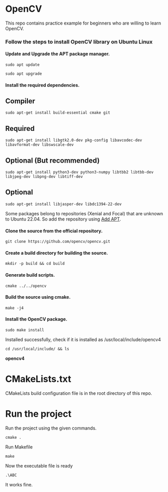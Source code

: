 # OpenCV
This repo contains practice example for beginners who are willing to learn OpenCV.


<h3>Follow the steps to install OpenCV library on Ubuntu Linux</h3>

#### Update and Upgrade the APT package manager.
`sudo apt update`

`sudo apt upgrade`

#### Install the required dependencies.

## Compiler
`sudo apt-get install build-essential cmake git`

## Required

`sudo apt-get install libgtk2.0-dev pkg-config libavcodec-dev libavformat-dev libswscale-dev`

## Optional (But recommended)

`sudo apt-get install python3-dev python3-numpy libtbb2 libtbb-dev libjpeg-dev libpng-dev libtiff-dev`

## Optional
`sudo apt-get install libjasper-dev libdc1394-22-dev`


 
Some packages belong to repositories (Xenial and Focal) that are unknown to Ubuntu 22.04. So add the repository using <a href="https://www.google.com/search?q=Add+APT">Add APT</a>.

#### Clone the source from the official repository.
`git clone https://github.com/opencv/opencv.git`

#### Create a build directory for building the source.
`mkdir -p build && cd build`

#### Generate build scripts.
`cmake ../../opencv`

#### Build the source using cmake.
`make -j4`

#### Install the OpenCV package.
`sudo make install`

Installed successfully, check if it is installed as /usr/local/include/opencv4

`cd /usr/local/include/ && ls`

<b>opencv4</b>

# CMakeLists.txt
 CMakeLists build configuration file is in the root directory of this repo.

# Run the project
Run the project using the given commands.

`cmake .`

Run Makefile

`make`

Now the executable file is ready

`.\ABC`

It works fine.

